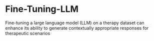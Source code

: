 # Fine-Tuning-LLM
Fine-tuning a large language model (LLM) on a therapy dataset can enhance its ability to generate contextually appropriate responses for therapeutic scenarios
